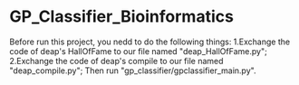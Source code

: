 # GP_Classifier_Bioinformatics
Before run this project, you nedd to do the following things:
  1.Exchange the code of deap's HallOfFame to our file named "deap_HallOfFame.py";
  2.Exchange the code of deap's compile to our file named "deap_compile.py";
Then run "gp_classifier/gpclassifier_main.py".
